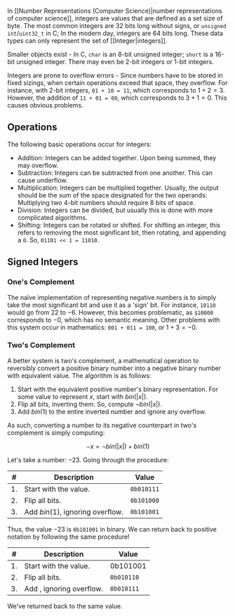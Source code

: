 In [[Number Representations (Computer Science)|number representations of computer science]], integers are values that are defined as a set size of byte. The most common integers are 32 bits long without signs, or `unsigned int`/`uint32_t` in C; In the modern day, integers are 64 bits long. These data types can only represent the set of [[Integer|integers]].

Smaller objects exist - In C, `char` is an 8-bit unsigned integer; `short` is a 16-bit unsigned integer. There may even be 2-bit integers or 1-bit integers.

Integers are prone to overflow errors - Since numbers have to be stored in fixed sizings, when certain operations exceed that space, they overflow. For instance, with 2-bit integers, `01 + 10 = 11`, which corresponds to $1+2=3$. However, the addition of `11 + 01 = 00`, which corresponds to $3+1=0$. This causes obvious problems.

## Operations

The following basic operations occur for integers:

- Addition: Integers can be added together. Upon being summed, they may overflow.
- Subtraction: Integers can be subtracted from one another. This can cause underflow.
- Multiplication: Integers can be multiplied together. Usually, the output should be the sum of the space designated for the two operands: Multiplying two 4-bit numbers should require 8 bits of space.
- Division: Integers can be divided, but usually this is done with more complicated algorithms.
- Shifting: Integers can be rotated or shifted. For shifting an integer, this refers to removing the most significant bit, then rotating, and appending a `0`. So, `01101 << 1 = 11010`.

## Signed Integers

### One's Complement

The naïve implementation of representing negative numbers is to simply take the most significant bit and use it as a 'sign' bit. For instance, `10110` would go from $22$ to $-6$. However, this becomes problematic, as `$10000` corresponds to $-0$, which has no semantic meaning. Other problems with this system occur in mathematics: `001 + 011 = 100`, or $1 + 3 = -0$.

### Two's Complement

A better system is two's complement, a mathematical operation to reversibly convert a positive binary number into a negative binary number with equivalent value. The algorithm is as follows:

1. Start with the equivalent positive number's binary representation. For some value to represent $x$, start with $bin(|x|)$.
2. Flip all bits, inverting them. So, compute $\neg bin(|x|)$.
3. Add $bin(1)$ to the entire inverted number and ignore any overflow.

As such, converting a number to its negative counterpart in two's complement is simply computing:

$$-x = \neg bin(|x|) + bin(1)$$

Let's take a number: $-23$. Going through the procedure:

|#|Description|Value|
|-----|-------------|------|
|1.|Start with the value. |`0b010111`|
|2.|Flip all bits.|`0b101000`|
|3.|Add $bin(1)$, ignoring overflow.|`0b101001`|

Thus, the value $-23$ is `0b101001` in binary. We can return back to positive notation by following the same procedure!

|#|Description|Value|
|---|---|---|
|1.|Start with the value.|0b101001|
|2.|Flip all bits.|`0b010110`|
|3.|Add , ignoring overflow.|`0b010111`|

We've returned back to the same value.